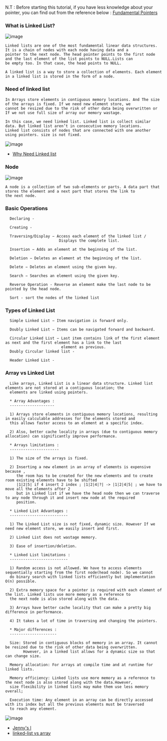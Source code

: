 N.T : Before starting this tutorial, if you have less knowledge about your pointer, you can find out from the reference below :
[Fundamental Pointers](https://github.com/PaponAhasan/Data-Structures-and-Algorithms/blob/69c48649a4a7356c686925ee1751fedb2028df21/Fundamental/Pointers/Pointers.md)


### What is Linked List?

![image](https://user-images.githubusercontent.com/59710234/155120811-c06d17cc-7271-4cae-825e-d5b715a54496.png)

```
Linked lists are one of the most fundamental linear data structures. It is a chain of nodes with each node having data and a 
pointer to the next node. The head pointer points to the first node and the last element of the list points to NULL.Lists can 
be empty too. In that case, the head points to NULL.

A linked list is a way to store a collection of elements. Each element in a linked list is stored in the form of a node.
```

### Need of linked list 
```
In Arrays store elements in contiguous memory locations. And The size of the arrays is fixed. If we need new element store, we 
cannot be resized due to the risk of other data being overwritten or If we not use full size of array our memory wastage.

In this case, we need linked list. Linked list is collect similar data. But linked list aren’t in consecutive memory locations.
Linked list consists of nodes that are connected with one another using pointers. size is not fixed.
```
![image](https://user-images.githubusercontent.com/59710234/174536036-5ea30ba3-f020-4cc2-b878-1ed8f81df9a6.png)

- [Why Need Linked list](https://www.youtube.com/watch?v=dmb1i4oN5oE&list=PLdo5W4Nhv31bbKJzrsKfMpo_grxuLl8LU&index=7)

### Node

![image](https://user-images.githubusercontent.com/59710234/155120216-bdeecd3f-ba61-4064-bec9-012bf8c6511e.png)

```
A node is a collection of two sub-elements or parts. A data part that stores the element and a next part that stores the link to 
the next node.
```
### Basic Operations
```
  Declaring - 
  
  Creating - 
  
  Traversing/Display − Access each element of the linked list / 
                        Displays the complete list.
  
  Insertion − Adds an element at the beginning of the list.

  Deletion − Deletes an element at the beginning of the list.
  
  Delete − Deletes an element using the given key.

  Search − Searches an element using the given key.
  
  Reverse Operation - Reverse an element make the last node to be pointed by the head node.
  
  Sort - sort the nodes of the linked list
```
### Types of Linked List
```
  Simple Linked List − Item navigation is forward only.

  Doubly Linked List − Items can be navigated forward and backward.

  Circular Linked List − Last item contains link of the first element as next and the first element has a link to the last 
                         element as previous.
  Doubly Circular linked list - 
  
  Header Linked List - 
```

### Array vs Linked List
```
  Like arrays, Linked List is a linear data structure. Linked list elements are not stored at a contiguous location; the 
  elements are linked using pointers.

  * Array Advantages :
  --------------------
  
  1) Arrays store elements in contiguous memory locations, resulting in easily calculable addresses for the elements stored and 
  this allows faster access to an element at a specific index.
  
  2) Also, better cache locality in arrays (due to contiguous memory allocation) can significantly improve performance.

  * Arrays limitations :
  ----------------------
  
  1) The size of the arrays is fixed.
  
  2) Inserting a new element in an array of elements is expensive because ,
     the room has to be created for the new elements and to create room existing elements have to be shifted 
     |1|2|5| if 4 insert 2 index ; |1|2|4|?| -> |1|2|4|5| ; we have to move all the elements after 2
     but in Linked list if we have the head node then we can traverse to any node through it and insert new node at the required
     position.

  * Linked List Advantages :
  --------------------------
  
  1) The Linked List size is not fixed, dynamic size. However If we need new element store, we easily insert and first.
  
  2) Linked List does not wastage memory.
  
  3) Ease of insertion/deletion.
  
  * Linked List limitations :
  --------------------------

  1) Random access is not allowed. We have to access elements sequentially starting from the first node(head node). So we cannot 
  do binary search with linked lists efficiently but implementation O(n) possible.
     
  2) Extra memory space for a pointer is required with each element of the list. Linked lists use more memory as a reference to 
  the next node is also stored along with the data.
     
  3) Arrays have better cache locality that can make a pretty big difference in performance.
  
  4) It takes a lot of time in traversing and changing the pointers.

  * Major differences :
  ---------------------
  
  Size: Stored in contiguous blocks of memory in an array. It cannot be resized due to the risk of other data being overwritten.
        However, in a linked list allows for a dynamic size so that can change size.
        
  Memory allocation: For arrays at compile time and at runtime for linked lists.
  
  Memory efficiency: Linked lists use more memory as a reference to the next node is also stored along with the data.However, 
  size flexibility in linked lists may make them use less memory overall;
  
  Execution time: Any element in an array can be directly accessed with its index but all the previous elements must be traversed
  to reach any element.
```
![image](https://user-images.githubusercontent.com/59710234/174722396-c01067bb-6a6a-416c-b1e0-677e516c4da4.png)
- [Jenny's l](https://www.youtube.com/watch?v=qauEA64G1Ds&list=PLdo5W4Nhv31bbKJzrsKfMpo_grxuLl8LU&index=9)
- [linked-list vs array](https://www.geeksforgeeks.org/linked-list-vs-array/)
